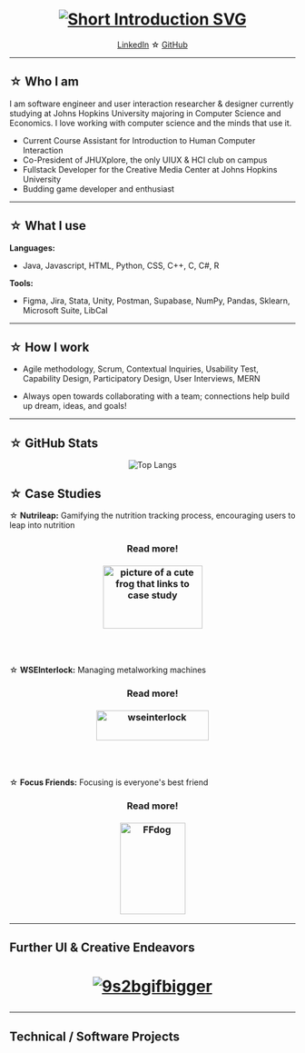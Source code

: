 <h1 align="center">
    <a href="https://git.io/typing-svg"><img src="https://readme-typing-svg.demolab.com?font=Fira+Code&pause=1000&color=D7A0F7&center=true&width=435&lines=%E2%98%86+Hi!+My+name+is+Carly+Wang+%E2%98%86;%E2%98%86+I+unite+code%2C+HCI%2C+and+data+%E2%98%86" alt="Short Introduction SVG" /></a>
</h1>

<p align="center">
  <a href="https://www.linkedin.com/in/cwang225/">LinkedIn</a> ☆ 
  <a href="https://github.com/cwang225">GitHub</a>
</p>
<!--
**cwang225/cwang225** is a ✨ _special_ ✨ repository because its `README.md` (this file) appears on your GitHub profile.
!-->

---

## ☆ Who I am
I am software engineer and user interaction researcher & designer currently studying at Johns Hopkins University majoring in Computer Science and Economics. I love working with computer science and the minds that use it.

- Current Course Assistant for Introduction to Human Computer Interaction
- Co-President of JHUXplore, the only UIUX & HCI club on campus
- Fullstack Developer for the Creative Media Center at Johns Hopkins University
- Budding game developer and enthusiast

---

## ☆ What I use

**Languages:**
- Java, Javascript, HTML, Python, CSS, C++, C, C#, R

**Tools:**
- Figma, Jira, Stata, Unity, Postman, Supabase, NumPy, Pandas, Sklearn, Microsoft Suite, LibCal

---

## ☆ How I work

- Agile methodology, Scrum, Contextual Inquiries, Usability Test, Capability Design, Participatory Design, User Interviews, MERN

- Always open towards collaborating with a team; connections help build up dream, ideas, and goals!

---

## ☆ GitHub Stats

<p align="center">
  <img src="https://github-readme-stats.vercel.app/api/top-langs/?username=cwang225&layout=compact&hide=html,css,makefile&theme=default" alt="Top Langs">
</p>

## ☆ Case Studies

☆ **Nutrileap:** Gamifying the nutrition tracking process, encouraging users to leap into nutrition
<h3 align="center">Read more!
    <br></br>
    <a href="https://docs.google.com/document/d/1p57ODPUnyItmUdHZ01gy2ziTxxvCmmPV1R00vNlUVc4/edit?usp=sharing">
        <img width="175" height="111" alt="picture of a cute frog that links to case study" src="https://github.com/user-attachments/assets/eb99a018-dbf6-43b9-bf43-45d6b1717a4e" />
    </a>
</h3>

<br></br>

☆ **WSEInterlock:** Managing metalworking machines 
<h3 align="center">Read more!
    <br></br>
    <a href="https://docs.google.com/document/d/1Fyy525k9uURwNPyyY4XaxK-3CgR5AuGvtX-orC27OyA/edit?usp=sharing">
        <img width="198" height="53" alt="wseinterlock" src="https://github.com/user-attachments/assets/e8c8cf54-85b4-4dca-a4f1-1353a972bfbc" />
    </a>
</h3>

<br></br>

☆ **Focus Friends:** Focusing is everyone's best friend
<h3 align="center">Read more!
    <br></br>
    <a href="https://docs.google.com/document/d/1bEo_KwYW2FbUql520TsC4YNqkQC7uFolxM2OGrwlAPI/edit?usp=sharing">
        <img width="115" height="161" alt="FFdog" src="https://github.com/user-attachments/assets/e91f82dc-a3e1-421a-8d1f-facecd6ce317"/>
    </a>
</h3>

---


## Further UI & Creative Endeavors
<h1 align="center">
<a href="https://drive.google.com/drive/folders/1Kwx-qnI5jogujiXYi0VGmreggUEEjXxC?usp=sharing">

![9s2bgifbigger](https://github.com/user-attachments/assets/ce676154-1938-44ef-958d-a8fafc3ccfdd)
</a>
</h1>

---
## Technical / Software Projects
